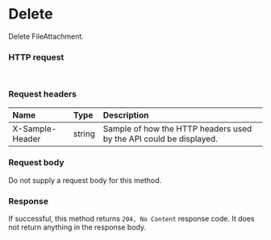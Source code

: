 # Delete

Delete FileAttachment.
### HTTP request
```http


```
### Request headers
| Name       | Type | Description|
|:---------------|:--------|:----------|
| X-Sample-Header  | string  | Sample of how the HTTP headers used by the API could be displayed.|

### Request body
Do not supply a request body for this method.


### Response
If successful, this method returns `204, No Content` response code. It does not return anything in the response body.

<!-- uuid: 49c328d6-49a6-4e06-af53-8ab2746d8e2c\n2015-10-09 15:13:50 UTC -->